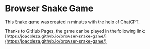 # Browser Snake Game

This Snake game was created in minutes with the help of ChatGPT.

Thanks to GitHub Pages, the game can be played in the following link:  
[https://joacoleza.github.io/browser-snake-game/](https://joacoleza.github.io/browser-snake-game/)
